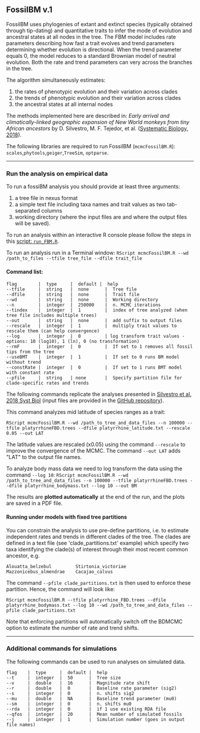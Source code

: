 ## FossilBM v.1

FossilBM uses phylogenies of extant and extinct species (typically obtained through tip-dating) and quantitative traits to infer the mode of evolution and ancestral states at all nodes in the tree.
The FBM model includes rate parameters describing how fast a trait evolves and trend parameters determining whether evolution is directional. When the trend parameter equals 0, the model reduces to a standard Brownian model of neutral evolution. Both the rate and trend parameters can very across the branches in the tree.

The algorithm simultaneously estimates:  
1. the rates of phenotypic evolution and their variation across clades  
2. the trends of phenotypic evolution and their variation across clades  
3. the ancestral states at all internal nodes


The methods implemented here are described in:
*Early arrival and climatically-linked geographic expansion of New World monkeys from tiny African ancestors* by D. Silvestro, M. F. Tejedor, et al. ([Systematic Biology, 2018](https://doi.org/10.1093/sysbio/syy046)).
  
The following libraries are required to run FossilBM (`mcmcFossilBM.R`): `scales`,`phytools`,`geiger`,`TreeSim`, `optparse`.




___
### Run the analysis on empirical data
To run a fossiBM analysis you should provide at least three arguments:   

1) a tree file in nexus format  
2) a simple text file including taxa names and trait values as two tab-separated columns  
3) working directory (where the input files are and where the output files will be saved).  

To run an analysis within an interactive R console please follow the steps in this [script: `run_FBM.R`](https://github.com/dsilvestro/fossilBM/blob/master/run_FBM.R).


To run an analysis run in a Terminal window:
 `RScript mcmcFossilBM.R --wd /path_to_files --tfile tree_file --dfile trait_file`


#### Command list:  

```
flag        |  type     |  default |  help
--tfile     |  string   |  none      |  Tree file 
--dfile     |  string   |  none      |  Trait file
--wd        |  string   |  none      |  Working directory
--n         |  integer  |  250000    |  n. MCMC iterations
--tindex    |  integer  |  1         |  index of tree analyzed (when tree file includes multiple trees)
--out       |  string   |  none      |  add suffix to output files
--rescale   |  integer  |  1         |  multiply trait values to rescale them (can help convergence)
--log       |  integer  |  0         | log transform trait values - options: 10 (log10), 1 (ln), 0 (no transformation)
--rmF       |  integer  |  0         |  If set to 1 removes all fossil tips from the tree
--useBMT    |  integer  |  1         |  If set to 0 runs BM model without trend
--constRate |  integer  |  0         |  If set to 1 runs BMT model with constant rate
--pfile     |  string   | none       |  Specify partition file for clade-specific rates and trends
```  


The following commands replicate the analyses presented in [Silvestro et al. 2018 Syst Biol](https://doi.org/10.1093/sysbio/syy046) (input files are provided in the [GitHub repository](https://github.com/dsilvestro/fossilBM)).

This command analyzes mid latitude of species ranges as a trait:

`RScript mcmcFossilBM.R --wd /path_to_tree_and_data_files --n 100000 --tfile platyrrhineFBD.trees --dfile platyrrhine_latitude.txt --rescale 0.05 --out LAT `

The latitude values are rescaled (x0.05) using the command `--rescale` to improve the convergence of the MCMC. The command `--out LAT` adds "LAT" to the output file names.

To analyze body mass data we need to log transform the data using the command `--log 10`:
`RScript mcmcFossilBM.R --wd /path_to_tree_and_data_files --n 100000 --tfile platyrrhineFBD.trees --dfile platyrrhine_bodymass.txt --log 10 --out BM`


The results are **plotted automatically** at the end of the run, and the plots are saved in a PDF file. 

#### Running under models with fixed tree partitions ####

You can constrain the analysis to use pre-define partitions, i.e. to estimate independent rates and trends in different clades of the tree. The clades are defined in a text file (see 'clade_partitions.txt' example) which specify two taxa identifying the clade(s) of interest through their most recent common ancestor, e.g.

```
Alouatta_belzebul	      Stirtonia_victoriae
Mazzonicebus_almendrae    Cacajao_calvus
```

The command `--pfile clade_partitions.txt` is then used to enforce these partition. Hence, the command will look like: 

`RScript mcmcFossilBM.R --tfile platyrrhine_FBD.trees --dfile platyrrhine_bodymass.txt --log 10 --wd /path_to_tree_and_data_files --pfile clade_partitions.txt `

Note that enforcing partitions will automatically switch off the BDMCMC option to estimate the number of rate and trend shifts. 






---
### Additional commands for simulations
The following commands can be used to run analyses on simulated data.

```
flag    |  type     |  default |  help
--t     |  integer  |  50      |  Tree size 
--v     |  double   |  16      |  Magnitude rate shift
--r     |  double   |  0       |  Baseline rate parameter (sig2)
--s     |  integer  |  0       |  n. shifts sig2 
--mu    |  double   |  NA      |  Baseline trend parameter (mu0) 
--sm    |  integer  |  0       |  n. shifts mu0
--rda   |  integer  |  0       |  if 1 use existing RDA file 
--qfos  |  integer  |  20      |  Mean number of simulated fossils
--j     |  integer  |  1       |  Simulation number (goes in output file names) 
```  